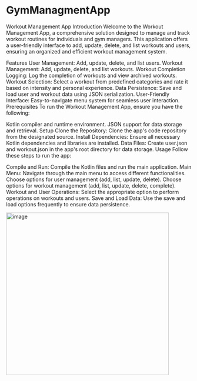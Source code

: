 # GymManagmentApp
Workout Management App
Introduction
Welcome to the Workout Management App, a comprehensive solution designed to manage and track workout routines for individuals and gym managers. This application offers a user-friendly interface to add, update, delete, and list workouts and users, ensuring an organized and efficient workout management system.

Features
User Management: Add, update, delete, and list users.
Workout Management: Add, update, delete, and list workouts.
Workout Completion Logging: Log the completion of workouts and view archived workouts.
Workout Selection: Select a workout from predefined categories and rate it based on intensity and personal experience.
Data Persistence: Save and load user and workout data using JSON serialization.
User-Friendly Interface: Easy-to-navigate menu system for seamless user interaction.
Prerequisites
To run the Workout Management App, ensure you have the following:

Kotlin compiler and runtime environment.
JSON support for data storage and retrieval.
Setup
Clone the Repository: Clone the app's code repository from the designated source.
Install Dependencies: Ensure all necessary Kotlin dependencies and libraries are installed.
Data Files: Create user.json and workout.json in the app's root directory for data storage.
Usage
Follow these steps to run the app:

Compile and Run: Compile the Kotlin files and run the main application.
Main Menu: Navigate through the main menu to access different functionalities.
Choose options for user management (add, list, update, delete).
Choose options for workout management (add, list, update, delete, complete).
Workout and User Operations: Select the appropriate option to perform operations on workouts and users.
Save and Load Data: Use the save and load options frequently to ensure data persistence.

<img width="442" alt="image" src="https://github.com/stephenp0320/GymManagmentApp/assets/106538184/e7ca1a43-4d7c-453b-a034-843ff4ea8afe">
